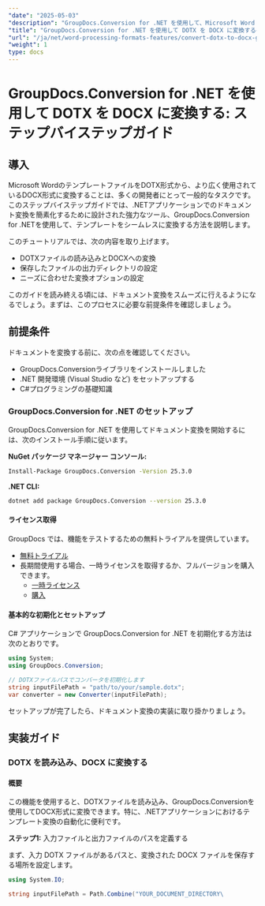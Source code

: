 ```yaml
---
"date": "2025-05-03"
"description": "GroupDocs.Conversion for .NET を使用して、Microsoft Word の DOTX テンプレートを DOCX 形式に変換する方法を学びましょう。このわかりやすいガイドで、ドキュメント処理を効率化できます。"
"title": "GroupDocs.Conversion for .NET を使用して DOTX を DOCX に変換する手順"
"url": "/ja/net/word-processing-formats-features/convert-dotx-to-docx-groupdocs-conversion-net/"
"weight": 1
type: docs
---
```

# GroupDocs.Conversion for .NET を使用して DOTX を DOCX に変換する: ステップバイステップガイド

## 導入

Microsoft WordのテンプレートファイルをDOTX形式から、より広く使用されているDOCX形式に変換することは、多くの開発者にとって一般的なタスクです。このステップバイステップガイドでは、.NETアプリケーションでのドキュメント変換を簡素化するために設計された強力なツール、GroupDocs.Conversion for .NETを使用して、テンプレートをシームレスに変換する方法を説明します。

このチュートリアルでは、次の内容を取り上げます。
- DOTXファイルの読み込みとDOCXへの変換
- 保存したファイルの出力ディレクトリの設定
- ニーズに合わせた変換オプションの設定

このガイドを読み終える頃には、ドキュメント変換をスムーズに行えるようになるでしょう。まずは、このプロセスに必要な前提条件を確認しましょう。

## 前提条件

ドキュメントを変換する前に、次の点を確認してください。
- GroupDocs.Conversionライブラリをインストールしました
- .NET 開発環境 (Visual Studio など) をセットアップする
- C#プログラミングの基礎知識

### GroupDocs.Conversion for .NET のセットアップ

GroupDocs.Conversion for .NET を使用してドキュメント変換を開始するには、次のインストール手順に従います。

**NuGet パッケージ マネージャー コンソール:**
```bash
Install-Package GroupDocs.Conversion -Version 25.3.0
```

**\.NET CLI:**
```bash
dotnet add package GroupDocs.Conversion --version 25.3.0
```

#### ライセンス取得

GroupDocs では、機能をテストするための無料トライアルを提供しています。
- [無料トライアル](https://releases.groupdocs.com/conversion/net/)
- 長期間使用する場合、一時ライセンスを取得するか、フルバージョンを購入できます。
  - [一時ライセンス](https://purchase.groupdocs.com/temporary-license/)
  - [購入](https://purchase.groupdocs.com/buy)

#### 基本的な初期化とセットアップ

C# アプリケーションで GroupDocs.Conversion for .NET を初期化する方法は次のとおりです。

```csharp
using System;
using GroupDocs.Conversion;

// DOTXファイルパスでコンバータを初期化します
string inputFilePath = "path/to/your/sample.dotx";
var converter = new Converter(inputFilePath);
```

セットアップが完了したら、ドキュメント変換の実装に取り掛かりましょう。

## 実装ガイド

### DOTX を読み込み、DOCX に変換する

#### 概要

この機能を使用すると、DOTXファイルを読み込み、GroupDocs.Conversionを使用してDOCX形式に変換できます。特に、.NETアプリケーションにおけるテンプレート変換の自動化に便利です。

**ステップ1:** 入力ファイルと出力ファイルのパスを定義する

まず、入力 DOTX ファイルがあるパスと、変換された DOCX ファイルを保存する場所を設定します。

```csharp
using System.IO;

string inputFilePath = Path.Combine("YOUR_DOCUMENT_DIRECTORY\